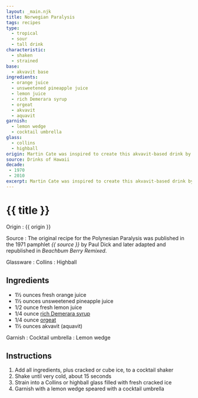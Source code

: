 ```yaml
---
layout: _main.njk
title: Norwegian Paralysis
tags: recipes
type:
  - tropical
  - sour
  - tall drink
characteristic:
  - shaken
  - strained
base:
  - akvavit base
ingredients:
  - orange juice
  - unsweetened pineapple juice
  - lemon juice
  - rich Demerara syrup
  - orgeat
  - akvavit
  - aquavit
garnish:
  - lemon wedge
  - cocktail umbrella
glass:
  - collins
  - highball
origin: Martin Cate was inspired to create this akvavit-based drink by the Polynesian Paralysis.
source: Drinks of Hawaii
decade:
 - 1970
 - 2010
excerpt: Martin Cate was inspired to create this akvavit-based drink by the Polynesian Paralysis.
---
```

<!-- markdownlint-disable MD025 -->
# {{ title }}
<!-- markdownlint-disable MD025 -->

Origin
  : {{ origin }}

Source
  : The original recipe for the Polynesian Paralysis was published in the 1971 pamphlet <cite>{{ source }}</cite> by Paul Dick and later adapted and republished in <cite>Beachbum Berry Remixed</cite>.

Glassware
  : Collins
  : Highball

## Ingredients

* 1&frac12; ounces fresh orange juice
* 1&frac12; ounces unsweetened pineapple juice
* 1/2 ounce fresh lemon juice
* 1/4 ounce [rich Demerara syrup](/mixes/2-1-simple-syrup)
* 1/4 ounce [orgeat](/mixes/orgeat/)
* 1&frac12; ounces akvavit (aquavit)

Garnish
  : Cocktail umbrella
  : Lemon wedge

## Instructions

1. Add all ingredients, plus cracked or cube ice, to a cocktail shaker
2. Shake until very cold, about 15 seconds
3. Strain into a Collins or highball glass filled with fresh cracked ice
4. Garnish with a lemon wedge speared with a cocktail umbrella
